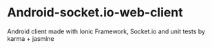 # Android-socket.io-web-client
Android client made with Ionic Framework, Socket.io and unit tests by karma + jasmine
